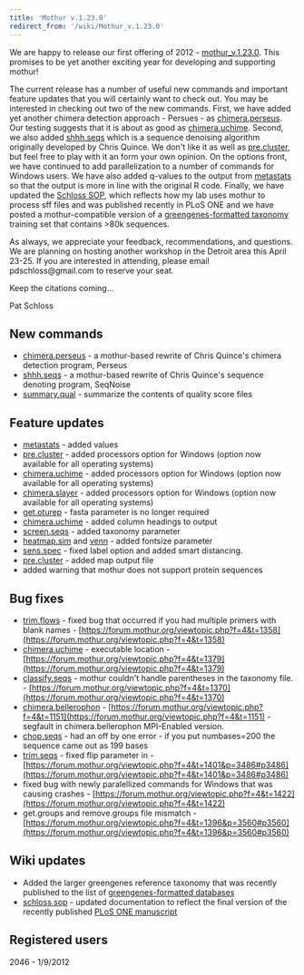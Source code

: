 ```yaml
---
title: 'Mothur v.1.23.0'
redirect_from: '/wiki/Mothur_v.1.23.0'
---
```

We are happy to release our first offering of 2012 -
[mothur\_v.1.23.0](mothur_v.1.23.0). This promises to be yet
another exciting year for developing and supporting mothur!

The current release has a number of useful new commands and important
feature updates that you will certainly want to check out. You may be
interested in checking out two of the new commands. First, we have added
yet another chimera detection approach - Persues - as
[chimera.perseus](chimera.perseus). Our testing suggests that
it is about as good as [chimera.uchime](chimera.uchime).
Second, we also added [shhh.seqs](shhh.seqs) which is a
sequence denoising algorithm originally developed by Chris Quince. We
don\'t like it as well as [pre.cluster](pre.cluster), but
feel free to play with it an form your own opinion. On the options
front, we have continued to add parallelization to a number of commands
for Windows users. We have also added q-values to the output from
[metastats](metastats) so that the output is more in line
with the original R code. Finally, we have updated the [Schloss
SOP](Schloss_SOP), which reflects how my lab uses mothur to
process sff files and was published recently in PLoS ONE and we have
posted a mothur-compatible version of a [ greengenes-formatted
taxonomy](greengenes-formatted_databases) training set that
contains \>80k sequences.

As always, we appreciate your feedback, recommendations, and questions.
We are planning on hosting another workshop in the Detroit area this
April 23-25. If you are interested in attending, please email
pdschloss\@gmail.com to reserve your seat.

Keep the citations coming\...

Pat Schloss

## New commands

-   [chimera.perseus](chimera.perseus) - a mothur-based
    rewrite of Chris Quince\'s chimera detection program, Perseus
-   [shhh.seqs](shhh.seqs) - a mothur-based rewrite of Chris
    Quince\'s sequence denoting program, SeqNoise
-   [summary.qual](summary.qual) - summarize the contents of
    quality score files

## Feature updates

-   [metastats](metastats) - added values
-   [pre.cluster](pre.cluster) - added processors option for
    Windows (option now available for all operating systems)
-   [chimera.uchime](chimera.uchime) - added processors
    option for Windows (option now available for all operating systems)
-   [chimera.slayer](chimera.slayer) - added processors
    option for Windows (option now available for all operating systems)
-   [get.oturep](get.oturep) - fasta parameter is no longer
    required
-   [chimera.uchime](chimera.uchime) - added column headings
    to output
-   [screen.seqs](screen.seqs) - added taxonomy parameter
-   [heatmap.sim](heatmap.sim) and [venn](venn) -
    added fontsize parameter
-   [sens.spec](sens.spec) - fixed label option and added
    smart distancing.
-   [pre.cluster](pre.cluster) - added map output file
-   added warning that mothur does not support protein sequences

## Bug fixes

-   [trim.flows](trim.flows) - fixed bug that occurred if you
    had multiple primers with blank names -
    [https://forum.mothur.org/viewtopic.php?f=4&t=1358](https://forum.mothur.org/viewtopic.php?f=4&t=1358)
-   [chimera.uchime](chimera.uchime) - executable location -
    [https://forum.mothur.org/viewtopic.php?f=4&t=1379](https://forum.mothur.org/viewtopic.php?f=4&t=1379)
-   [classify.seqs](classify.seqs) - mothur couldn\'t handle
    parentheses in the taxonomy file. -
    [https://forum.mothur.org/viewtopic.php?f=4&t=1370](https://forum.mothur.org/viewtopic.php?f=4&t=1370)
-   [chimera.bellerophon](chimera.bellerophon) -
    [https://forum.mothur.org/viewtopic.php?f=4&t=1151](https://forum.mothur.org/viewtopic.php?f=4&t=1151) - segfault in
    chimera.bellerophon MPI-Enabled version.
-   [chop.seqs](chop.seqs) - had an off by one error - if you
    put numbases=200 the sequence came out as 199 bases
-   [trim.seqs](trim.seqs) - fixed flip parameter in -
    [https://forum.mothur.org/viewtopic.php?f=4&t=1401&p=3486#p3486](https://forum.mothur.org/viewtopic.php?f=4&t=1401&p=3486#p3486)
-   fixed bug with newly paralellized commands for Windows that was
    causing crashes -
    [https://forum.mothur.org/viewtopic.php?f=4&t=1422](https://forum.mothur.org/viewtopic.php?f=4&t=1422)
-   get.groups and remove.groups file mismatch -
    [https://forum.mothur.org/viewtopic.php?f=4&t=1396&p=3560#p3560](https://forum.mothur.org/viewtopic.php?f=4&t=1396&p=3560#p3560)

## Wiki updates

-   Added the larger greengenes reference taxonomy that was recently
    published to the list of [greengenes-formatted
    databases](greengenes-formatted_databases)
-   [schloss sop](Schloss_SOP) - updated documentation to
    reflect the final version of the recently published [PLoS ONE
    manuscript](https://www.plosone.org/article/info%3Adoi%2F10.1371%2Fjournal.pone.0027310)

## Registered users

2046 - 1/9/2012
